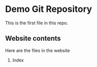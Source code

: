 # Demo Git Repository

This is the first file in this repo.

## Website contents

Here are the files in the website
1. Index

